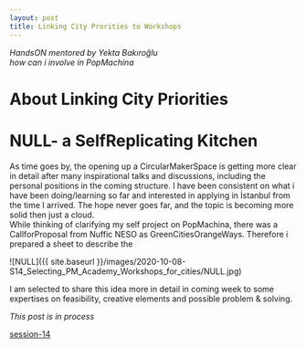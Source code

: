 ```yaml
---
layout: post
title: Linking City Prorities to Workshops
---
```



*HandsON mentored by Yekta Bakıroğlu*  
*how can i involve in PopMachina*


# About Linking City Priorities  
 

# NULL- a SelfReplicating Kitchen  
  
As time goes by, the opening up a CircularMakerSpace is getting more clear in detail after many inspirational talks and discussions, including the personal positions in the coming structure. I have been consistent on what i have been doing/learning so far and interested in applying in İstanbul from the time I arrived. The hope never goes far, and the topic is becoming more solid then just a cloud.  
While thinking of clarifying my self project on PopMachina, there was a CallforProposal from Nuffic NESO as GreenCitiesOrangeWays. Therefore i prepared a sheet to describe the 
 
![NULL]({{ site.baseurl }}/images/2020-10-08-S14_Selecting_PM_Academy_Workshops_for_cities/NULL.jpg)  
  
I am selected to share this idea more in detail in coming week to some expertises on feasibility, creative elements and possible problem & solving.  
  



*This post is in process*  

[session-14]()

